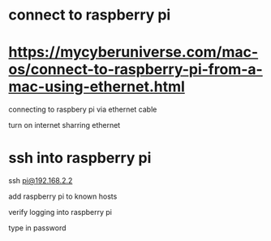 # connect to raspberry pi

# https://mycyberuniverse.com/mac-os/connect-to-raspberry-pi-from-a-mac-using-ethernet.html

connecting to raspbery pi via ethernet cable

turn on
internet sharring
ethernet

# ssh into raspberry pi

ssh pi@192.168.2.2

add raspberry pi to known hosts

verify logging into raspberry pi

type in password

